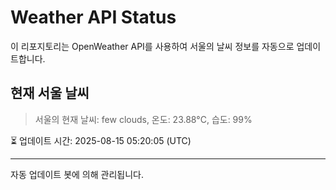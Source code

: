 
# Weather API Status

이 리포지토리는 OpenWeather API를 사용하여 서울의 날씨 정보를 자동으로 업데이트합니다.

## 현재 서울 날씨
> 서울의 현재 날씨: few clouds, 온도: 23.88°C, 습도: 99%

⏳ 업데이트 시간: 2025-08-15 05:20:05 (UTC)

---
자동 업데이트 봇에 의해 관리됩니다.
